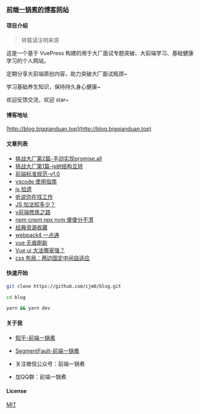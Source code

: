 
### [前端一锅煮的博客网站](https://blog.bigqianduan.top)

#### 项目介绍

> 转载请注明来源

这是一个基于 VuePress 构建的用于大厂面试专题突破、大前端学习、基础健康学习的个人网站。

定期分享大前端原创内容，助力突破大厂面试瓶颈~

学习基础养生知识，保持持久身心健康~

欢迎反馈交流，欢迎 star~

#### 博客地址

[http://blog.bigqianduan.top](http://blog.bigqianduan.top)

#### 文章列表

- [挑战大厂第2篇-手动实现promise.all](https://github.com/cjm0/blog/blob/master/docs/page/list/promise_all.md)
- [挑战大厂第1篇-js树结构互转](https://github.com/cjm0/blog/blob/master/docs/page/list/three.md)
- [前端标准规范-v1.0](https://github.com/cjm0/blog/blob/master/docs/page/list/fe.md)
- [vscode 使用指南](https://github.com/cjm0/blog/blob/master/docs/page/list/vscode.md)
- [js 拾遗](https://github.com/cjm0/blog/blob/master/docs/page/list/base_summary.md)
- [听说你在找工作](https://github.com/cjm0/blog/blob/master/docs/page/list/need_work.md)
- [JS 加法知多少？](https://github.com/cjm0/blog/blob/master/docs/page/list/add.md)
- [v前端修炼之路](https://github.com/cjm0/blog/blob/master/docs/page/list/fe_up.md)
- [npm cnpm npx nvm 傻傻分不清](https://github.com/cjm0/blog/blob/master/docs/page/list/npm.md)
- [经典资源收藏](https://github.com/cjm0/blog/blob/master/docs/page/list/source_link.md)
- [webpack4 一点通](https://github.com/cjm0/blog/blob/master/docs/page/list/webpack4.md)
- [vue 无痕刷新](https://github.com/cjm0/blog/blob/master/docs/page/list/vue_reload.md)
- [Vue ui 大法哪家强？](https://github.com/cjm0/blog/blob/master/docs/page/list/vue_ui_contrast.md)
- [css 布局：两边固定中间自适应](https://github.com/cjm0/blog/blob/master/docs/page/list/css_layout_two.md)

#### 快速开始

```bash
git clone https://github.com/cjm0/blog.git

cd blog

yarn && yarn dev
```

#### 关于我

- [知乎-前端一锅煮](https://www.zhihu.com/people/qian-duan-yiguo-zhu/activities)

- [SegmentFault-前端一锅煮](https://segmentfault.com/u/daqianduan)

- 关注微信公众号：前端一锅煮

- 加QQ群：前端一锅煮

#### License

[MIT](./License)
